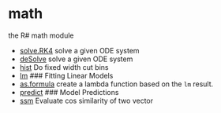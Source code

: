 ﻿# math

the R# math module

+ [solve.RK4](math/solve.RK4.1) solve a given ODE system
+ [deSolve](math/deSolve.1) solve a given ODE system
+ [hist](math/hist.1) Do fixed width cut bins
+ [lm](math/lm.1) ### Fitting Linear Models
+ [as.formula](math/as.formula.1) create a lambda function based on the ``lm`` result.
+ [predict](math/predict.1) ### Model Predictions
+ [ssm](math/ssm.1) Evaluate cos similarity of two vector
